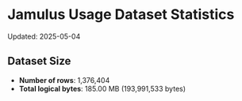 # Jamulus Usage Dataset Statistics

Updated: 2025-05-04

## Dataset Size
- **Number of rows**: 1,376,404
- **Total logical bytes**: 185.00 MB (193,991,533 bytes)
